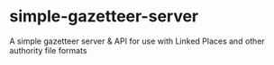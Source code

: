 # simple-gazetteer-server
A simple gazetteer server &amp; API for use with Linked Places and other authority file formats
